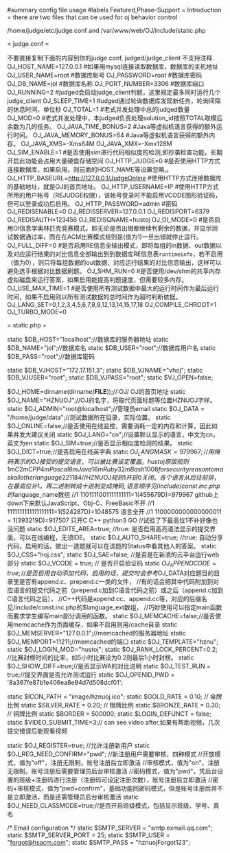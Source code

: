 #summary config file usage
#labels Featured,Phase-Support
= Introduction =
there are two files that can be used for oj behavior control

/home/judge/etc/judge.conf
and
/var/www/web/OJ/include/static.php


= judge.conf =

不要直接复制下面的内容到你的judge.conf, judged/judge_client 不支持注释.
OJ_HOST_NAME=127.0.0.1     #如果用mysql连接读取数据库，数据库的主机地址
OJ_USER_NAME=root          #数据库帐号
OJ_PASSWORD=root           #数据库密码
OJ_DB_NAME=jol             #数据库名称
OJ_PORT_NUMBER=3306        #数据库端口
OJ_RUNNING=2               #judged会启动judge_client判题，这里规定最多同时运行几个judge_client
OJ_SLEEP_TIME=1            #udged通过轮询数据库发现新任务，轮询间隔的休息时间，单位秒
OJ_TOTAL=1                 #老式并发处理中总的judged数量
OJ_MOD=0                   #老式并发处理中，本judged负责处理solution_id按照TOTAL取模后余数为几的任务。
OJ_JAVA_TIME_BONUS=2       #Java等虚拟机语言获得的额外运行时间。
OJ_JAVA_MEMORY_BONUS=64    #Java等虚拟机语言获得的额外内存。
OJ_JAVA_XMS=-Xms64M
OJ_JAVA_XMX=-Xmx128M
OJ_SIM_ENABLE=1            #是否使用sim进行代码相似度的检测,即抄袭检查功能，长期开启此功能会占用大量硬盘存储空间
OJ_HTTP_JUDGE=0            #是否使用HTTP方式连接数据库，如果启用，则前面的HOST_NAME等设置忽略,。
OJ_HTTP_BASEURL=http://127.0.0.1/JudgeOnline  #使用HTTP方式连接数据库的基础地址，就是OJ的首页地址。
OJ_HTTP_USERNAME=IP        #使用HTTP方式所用的用户帐号（REJUDGE权限），该帐号登录时不能启用VCODE图形验证码，但可以登录成功后启用。
OJ_HTTP_PASSWORD=admin     #密码
OJ_REDISENABLE=0
OJ_REDISSERVER=127.0.0.1
OJ_REDISPORT=6379
OJ_REDISAUTH=123456
OJ_REDISQNAME=hustoj
OJ_OI_MODE=0                #是否启用OI信息学奥林匹克竞赛模式，即无论是否出错都继续判剩余的数据，并显示测试数据通过率，而在在ACM比赛模式规则是(值为1)一旦出错就停止运行。
OJ_FULL_DIFF=0              #是否启用RE信息全输出模式，即将每组的in数据、out数据以及对应运行结果的对比信息全部输出到到数据库RE信息表`runtimeinfo`，若不启用（值为0），则只将每组数据的out数据、对应运行结果的对比信息输出，这样可以避免选手根据对比数据刷题。
OJ_SHM_RUN=0                #是否使用/dev/shm的共享内存虚拟磁盘来运行答案，如果启用能提高判题速度，但需要较多内存。
OJ_USE_MAX_TIME=1           #是否使用所有测试数据中最大的运行时间作为最后运行时间，如果不启用则以所有测试数据的总时间作为超时判断依据。
OJ_LANG_SET=0,1,2,3,4,5,6,7,8,9,12,13,14,15,17,18
OJ_COMPILE_CHROOT=1
OJ_TURBO_MODE=0

= static.php =

static  $DB_HOST="localhost";//数据库的服务器地址
static  $DB_NAME="jol";//数据库名
static  $DB_USER="root";//数据库用户名
static  $DB_PASS="root";//数据库密码

static  $DB_VJHOST="172.17.151.3";
static  $DB_VJNAME="vhoj";
static  $DB_VJUSER="root";
static  $DB_VJPASS="root";
static  $VJ_OPEN=false;

$OJ_HOME=dirname(dirname(__FILE__));//:OJ/ OJ的首页地址
static  $OJ_NAME="HZNUOJ";//OJ的名字，将取代页面标题等位置HZNUOJ字样。
static  $OJ_ADMIN="root@localhost";//管理员email
static  $OJ_DATA = "/home/judge/data";//测试数据所在目录，实际位置。
static  $OJ_ONLINE=false;//是否使用在线监控，需要消耗一定的内存和计算，因此如果并发大建议关闭
static  $OJ_LANG="cn";//设置默认显示的语言，中文为cn，英文为en
static  $OJ_SIM=true;//是否显示相似度检测的结果。
static  $OJ_DICT=true;//是否启用在线英字典
static  $OJ_LANGMASK=979967; //用掩码表示的OJ接受的提交语言，可以被比赛设定覆盖。hustoj原版规则1mC 2mCPP 4mPascal 8mJava 16mRuby 32mBash 1008 for security reason to mask all other language  221184
                //HZNUOJ规则 1开启 0关闭，各个语言从后往前排，在最高位补1，再二进制转成十进制变成掩码,语言顺序见/include/const.inc.php的$language_name数组
                //1 1101111001111111111=1(455679D)=979967 github上down下来默认JavaScript、Obj-C、FreeBasic不开
                //1 1111111111111111111=1(524287D)=1048575 语言全开
                //1 1100000000000000011 = 1(393219D)=917507 只开C C++ python3 GO
                //试验了下最高位1不补好像也没问题
static  $OJ_EDITE_AREA=true; //true: 是否启用高亮语法显示的提交界面，可以在线编程，无须IDE。
static  $OJ_AUTO_SHARE=true; //true: 自动分享代码，启用的话，做出一道题就可以在该题的Status中看其他人的答案。
static  $OJ_CSS="hoj.css";
static  $OJ_SAE=false; //是否是在新浪的云平台运行web部分
static  $OJ_VCODE = true; // 是否开启验证码
static  $OJ_APPENDCODE = true; // 是否启用自动添加代码，启用的话，提交时会参考$OJ_DATA对应题目的目录里是否有append.c、prepend.c一类的文件，
                               //有的话会把其中代码附加到对应语言的提交代码之前（prepend.c加到C语言代码之前）或之后（append.c加到C语言代码之后），
                               //C++代码是append.cc、append.cc等，对应的后缀名见/include/const.inc.php的$language_ext数组，
                               //巧妙使用可以指定main函数而要求学生编写main部分调用的函数。
static  $OJ_MEMCACHE=false;//是否使用memcache作为页面缓存，如果不启用则用/cache目录
static  $OJ_MEMSERVER="127.0.0.1";//memcached的服务器地址
static  $OJ_MEMPORT=11211;//memcached的端口
static  $OJ_TEMPLATE="hznu";
static  $OJ_LOGIN_MOD="hustoj";
static  $OJ_RANK_LOCK_PERCENT=0.2; //比赛封榜时间的比率，如5小时比赛设为0.2则最后1小时封榜。
static  $OJ_SHOW_DIFF=true;//是否显示WA的对比说明
static  $OJ_TEST_RUN = true;//提交界面是否允许测试运行
static $OJ_OPENID_PWD = '8a367fe87b1e406ea8e94d7d508dcf01';

static $ICON_PATH = "image/hznuoj.ico";
static $GOLD_RATE = 0.10; // 金牌比例
static $SILVER_RATE = 0.20; // 银牌比例
static $BRONZE_RATE = 0.30; // 铜牌比例
static $BORDER = 500000;
static $LOGIN_DEFUNCT = false;
static $VIDEO_SUBMIT_TIME=3;// can see video after,如果有帮助视频，几次提交错误后能观看视频

static  $OJ_REGISTER=true; //允许注册新用户
static  $OJ_REG_NEED_CONFIRM="pwd"; //新注册用户需要审核，四种模式
                                    //开放模式，值为"off"，注册无限制，账号注册后立即激活
                                    //审核模式，值为"on"，注册无限制，账号注册后需要管理员后台审核激活
                                    //密码模式，值为"pwd"，凭后台设置的班级+注册码进行注册（注册码可设定注册次数），账号注册后立即激活
                                    //密码+审核模式，值为"pwd+confirm"，基础功能同密码模式，但是账号注册后并不是立即激活，而是还需管理员后台审核激活
static  $OJ_NEED_CLASSMODE=true;//是否开启班级模式，包括显示班级、学号、真名
 
/* Email configuration */
static $SMTP_SERVER = "smtp.exmail.qq.com";
static $SMTP_SERVER_PORT = 25;
static $SMTP_USER = "forgot@hsacm.com";
static $SMTP_PASS = "hznuojForgot123";


